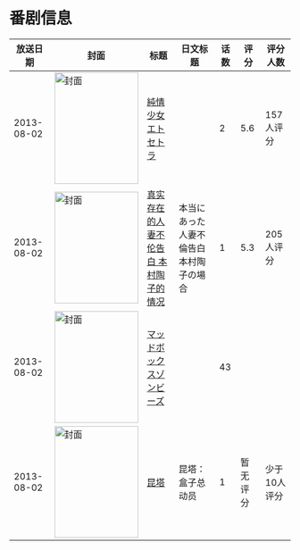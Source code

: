 # 番剧信息

|放送日期|封面|标题|日文标题|话数|评分|评分人数|
|---|---|---|---|---|---|---|
|2013-08-02|<img src="https://bangumi.tv/img/no_icon_subject.png" alt="封面" style="width:150px;height:200px;object-fit:cover;">|[純情少女エトセトラ](https://bangumi.tv/subject/79197)||2|5.6|157人评分|
|2013-08-02|<img src="https://bangumi.tv/img/no_icon_subject.png" alt="封面" style="width:150px;height:200px;object-fit:cover;">|[真实存在的人妻不伦告白 本村陶子的情况](https://bangumi.tv/subject/79199)|本当にあった人妻不倫告白 本村陶子の場合|1|5.3|205人评分|
|2013-08-02|<img src="https://lain.bgm.tv/pic/cover/c/b9/f7/258395_cifTD.jpg" alt="封面" style="width:150px;height:200px;object-fit:cover;">|[マッドボックスゾンビーズ](https://bangumi.tv/subject/258395)||43|||
|2013-08-02|<img src="https://lain.bgm.tv/pic/cover/c/e9/24/74900_AM5G8.jpg" alt="封面" style="width:150px;height:200px;object-fit:cover;">|[昆塔](https://bangumi.tv/subject/74900)|昆塔：盒子总动员|1|暂无评分|少于10人评分|
